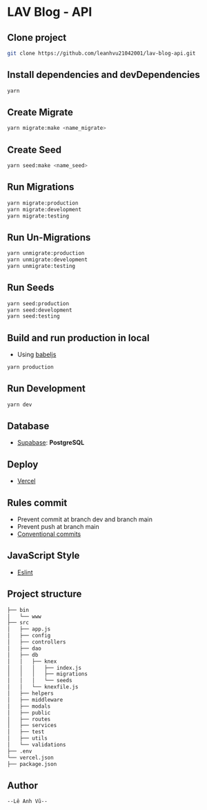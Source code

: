 # LAV Blog - API

## Clone project

```sh
git clone https://github.com/leanhvu21042001/lav-blog-api.git
```

## Install dependencies and devDependencies

```sh
yarn
```

## Create Migrate

```sh
yarn migrate:make <name_migrate>
```

## Create Seed

```sh
yarn seed:make <name_seed>
```

## Run Migrations

```sh
yarn migrate:production
yarn migrate:development
yarn migrate:testing
```

## Run Un-Migrations

```sh
yarn unmigrate:production
yarn unmigrate:development
yarn unmigrate:testing
```

## Run Seeds

```sh
yarn seed:production
yarn seed:development
yarn seed:testing
```

## Build and run production in local

- Using [babeljs](https://babeljs.io/)

```sh
yarn production
```

## Run Development

```sh
yarn dev
```

## Database

- [Supabase](https://supabase.com/): **PostgreSQL**

## Deploy

- [Vercel](https://vercel.com/)

## Rules commit

- Prevent commit at branch dev and branch main
- Prevent push at branch main
- [Conventional commits](https://github.com/conventional-changelog/commitlint/tree/master/%40commitlint/config-conventional)

## JavaScript Style

- [Eslint](https://eslint.org/)

## Project structure

```sh
├── bin
│   └── www
├── src
│   ├── app.js
│   ├── config
│   ├── controllers
│   ├── dao
│   ├── db
│   │   ├── knex
│   │   │   ├── index.js
│   │   │   ├── migrations
│   │   │   └── seeds
│   │   └── knexfile.js
│   ├── helpers
│   ├── middleware
│   ├── modals
│   ├── public
│   ├── routes
│   ├── services
│   ├── test
│   ├── utils
│   └── validations
├── .env
└── vercel.json
├── package.json
```

## Author

```
--Lê Anh Vũ--
```
